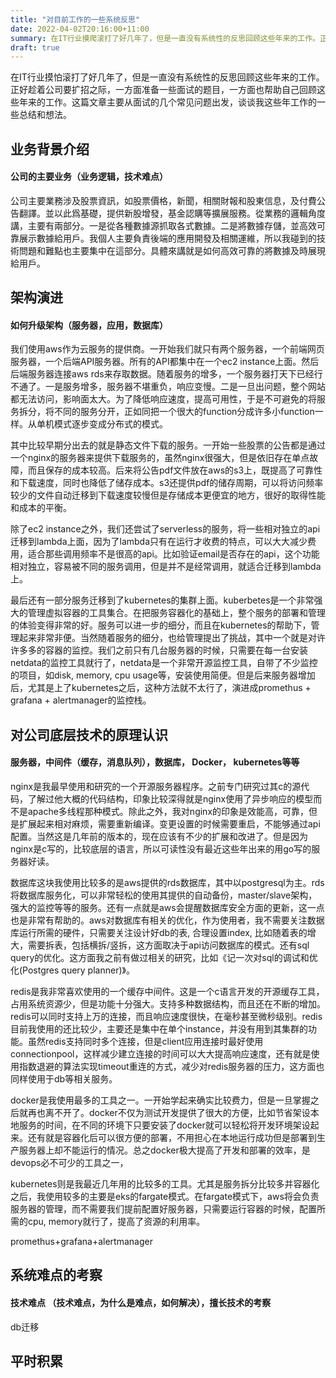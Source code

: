 ```yaml
---
title: "对目前工作的一些系统反思"
date: 2022-04-02T20:16:00+11:00
summary: 在IT行业摸爬滚打了好几年了，但是一直没有系统性的反思回顾这些年来的工作。正好趁着公司要扩招之际，一方面准备一些面试的题目，一方面也帮助自己回顾这些年来的工作。这篇文章主要从面试的几个常见问题出发，谈谈我这些年工作的一些总结和想法。
draft: true
---
```


在IT行业摸怕滚打了好几年了，但是一直没有系统性的反思回顾这些年来的工作。正好趁着公司要扩招之际，一方面准备一些面试的题目，一方面也帮助自己回顾这些年来的工作。这篇文章主要从面试的几个常见问题出发，谈谈我这些年工作的一些总结和想法。

## 业务背景介绍

#### 公司的主要业务（业务逻辑，技术难点）

公司主要業務涉及股票資訊，如股票價格，新聞，相關財報和股東信息，及付費公告翻譯。並以此爲基礎，提供新股增發，基金認購等擴展服務。從業務的邏輯角度講，主要有兩部分。一是從各種數據源抓取各式數據。二是將數據存儲，並高效可靠展示數據給用戶。我個人主要負責後端的應用開發及相關運維，所以我碰到的技術問題和難點也主要集中在這部分。具體來講就是如何高效可靠的將數據及時展現給用戶。

## 架构演进

#### 如何升级架构（服务器，应用，数据库）

我们使用aws作为云服务的提供商。一开始我们就只有两个服务器，一个前端网页服务器，一个后端API服务器。所有的API都集中在一个ec2 instance上面。然后后端服务器连接aws rds来存取数据。随着服务的增多，一个服务器打天下已经行不通了。一是服务增多，服务器不堪重负，响应变慢。二是一旦出问题，整个网站都无法访问，影响面太大。为了降低响应速度，提高可用性，于是不可避免的将服务拆分，将不同的服务分开，正如同把一个很大的function分成许多小function一样。从单机模式逐步变成分布式的模式。

其中比较早期分出去的就是静态文件下载的服务。一开始一些股票的公告都是通过一个nginx的服务器来提供下载服务的，虽然nginx很强大，但是依旧存在单点故障，而且保存的成本较高。后来将公告pdf文件放在aws的s3上，既提高了可靠性和下载速度，同时也降低了储存成本。s3还提供pdf的储存周期，可以将访问频率较少的文件自动迁移到下载速度较慢但是存储成本更便宜的地方，很好的取得性能和成本的平衡。

除了ec2 instance之外，我们还尝试了serverless的服务，将一些相对独立的api迁移到lambda上面，因为了lambda只有在运行才收费的特点，可以大大减少费用，适合那些调用频率不是很高的api。比如验证email是否存在的api，这个功能相对独立，容易被不同的服务调用，但是并不是经常调用，就适合迁移到lambda上。

最后还有一部分服务迁移到了kubernetes的集群上面。kuberbetes是一个非常强大的管理虚拟容器的工具集合。在把服务容器化的基础上，整个服务的部署和管理的体验变得非常的好。服务可以进一步的细分，而且在kubernetes的帮助下，管理起来非常非便。当然随着服务的细分，也给管理提出了挑战，其中一个就是对许许多多的容器的监控。我们之前只有几台服务器的时候，只需要在每一台安装netdata的监控工具就行了，netdata是一个非常开源监控工具，自带了不少监控的项目，如disk, memory, cpu usage等，安装使用简便。但是后来服务器增加后，尤其是上了kubernetes之后，这种方法就不太行了，演进成promethus + grafana + alertmanager的监控栈。

## 对公司底层技术的原理认识

#### 服务器，中间件（缓存，消息队列），数据库， Docker， kubernetes等等

nginx是我最早使用和研究的一个开源服务器程序。之前专门研究过其c的源代码，了解过他大概的代码结构，印象比较深得就是nginx使用了异步响应的模型而不是apache多线程那种模式。除此之外，我对nginx的印象是效能高，可靠，但是扩展起来相对麻烦，需要重新编译。变更设置的时候需要重启，不能够通过api配置。当然这是几年前的版本的，现在应该有不少的扩展和改进了。但是因为nginx是c写的，比较底层的语言，所以可读性没有最近这些年出来的用go写的服务器好读。

数据库这块我使用比较多的是aws提供的rds数据库，其中以postgresql为主。rds将数据库服务化，可以非常轻松的使用其提供的自动备份，master/slave架构，强大的监控等等的服务。还有一点就是aws会提醒数据库安全方面的更新，这一点也是非常有帮助的。aws对数据库有相关的优化，作为使用者，我不需要关注数据库运行所需的硬件，只需要关注设计好db的表, 合理设置index, 比如随着表的增大，需要拆表，包括横拆/竖拆，这方面取决于api访问数据库的模式。还有sql query的优化。这方面我之前有做过相关的研究，比如《记一次对sql的调试和优化(Postgres query planner)》。

redis是我非常喜欢使用的一个缓存中间件。这是一个c语言开发的开源缓存工具，占用系统资源少，但是功能十分强大。支持多种数据结构，而且还在不断的增加。redis可以同时支持上万的连接，而且响应速度很快，在毫秒甚至微秒级别。redis目前我使用的还比较少，主要还是集中在单个instance，并没有用到其集群的功能。虽然redis支持同时多个连接，但是client应用连接时最好使用connectionpool，这样减少建立连接的时间可以大大提高响应速度，还有就是使用指数退避的算法实现timeout重连的方式，减少对redis服务器的压力，这方面也同样使用于db等相关服务。

docker是我使用最多的工具之一。一开始学起来确实比较费力，但是一旦掌握之后就再也离不开了。docker不仅为测试开发提供了很大的方便，比如节省架设本地服务的时间，在不同的环境下只要安装了docker就可以轻松将开发环境架设起来。还有就是容器化后可以很方便的部署，不用担心在本地运行成功但是部署到生产服务器上却不能运行的情况。总之docker极大提高了开发和部署的效率，是devops必不可少的工具之一，

kubernetes则是我最近几年用的比较多的工具。尤其是服务拆分比较多并容器化之后，我使用较多的主要是eks的fargate模式。在fargate模式下，aws将会负责服务器的管理，而不需要我们提前配置好服务器，只需要运行容器的时候，配置所需的cpu, memory就行了，提高了资源的利用率。

promethus+grafana+alertmanager

## 系统难点的考察

#### 技术难点 （技术难点，为什么是难点，如何解决），擅长技术的考察

db迁移


## 平时积累
